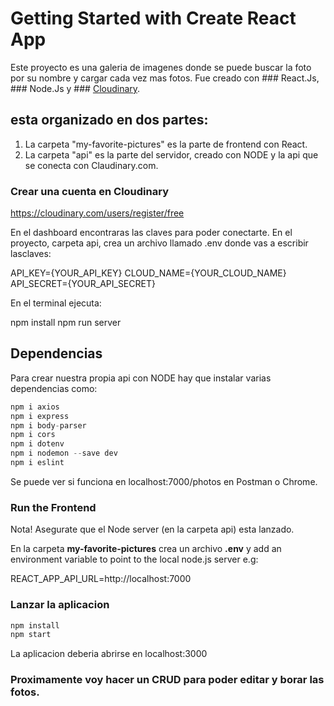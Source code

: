 # Getting Started with Create React App

Este proyecto es una galeria de imagenes donde se puede buscar la foto por su nombre y cargar cada vez mas fotos.
Fue creado con ### React.Js, ### Node.Js y ### [Cloudinary](https://cloudinary.com/users/register/free ).

## esta organizado en dos partes:

1. La carpeta "my-favorite-pictures" es la parte de frontend con React.
2. La carpeta "api" es la parte del servidor, creado con NODE y la api que se conecta con Claudinary.com.

### Crear una cuenta en Cloudinary 

https://cloudinary.com/users/register/free 

En el dashboard encontraras las claves para poder conectarte. 
En el proyecto, carpeta api, crea un archivo llamado .env donde vas a escribir lasclaves:

API_KEY={YOUR_API_KEY}
CLOUD_NAME={YOUR_CLOUD_NAME}
API_SECRET={YOUR_API_SECRET}

En el terminal ejecuta:

npm install
npm run server

## Dependencias
Para crear nuestra propia api con NODE hay que instalar varias dependencias como: 

```python
npm i axios
npm i express
npm i body-parser
npm i cors
npm i dotenv
npm i nodemon --save dev
npm i eslint
```

Se puede ver si funciona en localhost:7000/photos en Postman o Chrome.

### Run the Frontend

Nota! Asegurate que el Node server (en la carpeta api) esta lanzado.

En la carpeta **my-favorite-pictures** crea un archivo **.env** y add an environment variable to point to the local node.js server e.g:

REACT_APP_API_URL=http://localhost:7000

### Lanzar la aplicacion

```bash
npm install
npm start
```

La aplicacion deberia abrirse en localhost:3000


### Proximamente voy hacer un CRUD para poder editar y borar las fotos.



